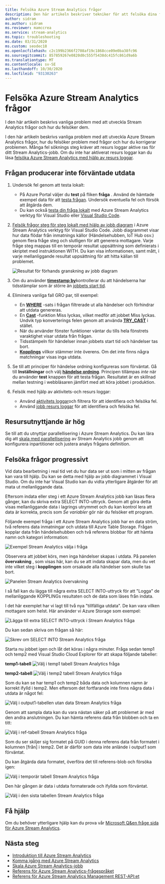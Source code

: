 ```yaml
---
title: Felsöka Azure Stream Analytics frågor
description: Den här artikeln beskriver tekniker för att felsöka dina frågor i Azure Stream Analytics-jobb.
author: sidram
ms.author: sidram
ms.reviewer: mamccrea
ms.service: stream-analytics
ms.topic: troubleshooting
ms.date: 03/31/2020
ms.custom: seodec18
ms.openlocfilehash: c2c199b2366f2708af19c1868cce09e0ba38fc96
ms.sourcegitcommit: 857859267e0820d0c555f5438dc415fc861d9a6b
ms.translationtype: MT
ms.contentlocale: sv-SE
ms.lasthandoff: 10/30/2020
ms.locfileid: "93130263"
---
```

# <a name="troubleshoot-azure-stream-analytics-queries"></a>Felsöka Azure Stream Analytics frågor

I den här artikeln beskrivs vanliga problem med att utveckla Stream Analytics frågor och hur du felsöker dem.

I den här artikeln beskrivs vanliga problem med att utveckla Azure Stream Analytics frågor, hur du felsöker problem med frågor och hur du korrigerar problemen. Många fel söknings steg kräver att resurs loggar aktive ras för ditt Stream Analytics-jobb. Om du inte har aktiverat resurs loggar kan du läsa [felsöka Azure Stream Analytics med hjälp av resurs loggar](stream-analytics-job-diagnostic-logs.md).

## <a name="query-is-not-producing-expected-output"></a>Frågan producerar inte förväntade utdata

1.  Undersök fel genom att testa lokalt:

    - På Azure Portal väljer du **test** på fliken **fråga** . Använd de hämtade exempel data för att [testa frågan](stream-analytics-test-query.md). Undersök eventuella fel och försök att åtgärda dem.   
    - Du kan också [testa din fråga lokalt](stream-analytics-live-data-local-testing.md) med Azure Stream Analytics verktyg för Visual Studio eller [Visual Studio Code](visual-studio-code-local-run-live-input.md). 

2.  [Felsök frågor steg för steg lokalt med hjälp av jobb diagram](debug-locally-using-job-diagram-vs-code.md) i Azure Stream Analytics verktyg för Visual Studio Code. Jobb diagrammet visar hur data flödar från inmatnings källor (Händelsehubben, IoT Hub osv.) genom flera fråge steg och slutligen för att generera mottagare. Varje fråge steg mappas till en temporär resultat uppsättning som definierats i skriptet med instruktionen WITH. Du kan visa informationen, samt mått, i varje mellanliggande resultat uppsättning för att hitta källan till problemet.

    ![Resultat för förhands granskning av jobb diagram](./media/debug-locally-using-job-diagram-vs-code/preview-result.png)

3.  Om du använder [**timestamp by**](/stream-analytics-query/timestamp-by-azure-stream-analytics)kontrollerar du att händelserna har tidsstämplar som är större än [jobbets start tid](./stream-analytics-time-handling.md).

4.  Eliminera vanliga fall GRO par, till exempel:
    - En [**WHERE**](/stream-analytics-query/where-azure-stream-analytics) -sats i frågan filtrerade ut alla händelser och förhindrar att utdata genereras.
    - En [**Cast**](/stream-analytics-query/cast-azure-stream-analytics) -funktion Miss lyckas, vilket medför att jobbet Miss lyckas. Undvik typ konverterings felen genom att använda [**TRY_CAST**](/stream-analytics-query/try-cast-azure-stream-analytics) i stället.
    - När du använder fönster funktioner väntar du tills hela fönstrets varaktighet visar utdata från frågan.
    - Tidsstämpeln för händelser innan jobbets start tid och händelser tas bort.
    - [**Kopplings**](/stream-analytics-query/join-azure-stream-analytics) villkor stämmer inte överens. Om det inte finns några matchningar visas inga utdata.

5.  Se till att principer för händelse ordning konfigureras som förväntat. Gå till **Inställningar** och välj [**händelse ordning**](./stream-analytics-time-handling.md). Principen tillämpas *inte* när du använder **test** knappen för att testa frågan. Resultatet är en skillnad mellan testning i webbläsaren jämfört med att köra jobbet i produktion. 

6. Felsök med hjälp av aktivitets-och resurs loggar:
    - Använd [aktivitets loggar](../azure-resource-manager/management/view-activity-logs.md)och filtrera för att identifiera och felsöka fel.
    - Använd [jobb resurs loggar](stream-analytics-job-diagnostic-logs.md) för att identifiera och felsöka fel.

## <a name="resource-utilization-is-high"></a>Resursutnyttjande är hög

Se till att du utnyttjar parallellisering i Azure Stream Analytics. Du kan lära dig att [skala med parallellisering](stream-analytics-parallelization.md) av Stream Analytics jobb genom att konfigurera inpartitioner och justera analys frågans definition.

## <a name="debug-queries-progressively"></a>Felsöka frågor progressivt

Vid data bearbetning i real tid vet du hur data ser ut som i mitten av frågan kan vara till hjälp. Du kan se detta med hjälp av jobb diagrammet i Visual Studio. Om du inte har Visual Studio kan du vidta ytterligare åtgärder för att mata ut mellanliggande data.

Eftersom indata eller steg i ett Azure Stream Analytics jobb kan läsas flera gånger, kan du skriva extra SELECT INTO-uttryck. Genom att göra detta visas mellanliggande data i lagrings utrymmet och du kan kontrol lera att data är korrekta, precis som *Se variabler* gör när du felsöker ett program.

Följande exempel fråga i ett Azure Stream Analytics jobb har en data ström, två referens data inmatningar och utdata till Azure Table Storage. Frågan kopplar data från händelsehubben och två referens blobbar för att hämta namn och kategori information:

![Exempel Stream Analytics välja i fråga](./media/stream-analytics-select-into/stream-analytics-select-into-query1.png)

Observera att jobbet körs, men inga händelser skapas i utdata. På panelen **övervakning** , som visas här, kan du se att indata skapar data, men du vet inte vilket steg i **kopplingen** som orsakade alla händelser som skulle tas bort.

![Panelen Stream Analytics övervakning](./media/stream-analytics-select-into/stream-analytics-select-into-monitor.png)

I så fall kan du lägga till några extra SELECT INTO-uttryck för att "Logga" de mellanliggande KOPPLINGs resultaten och de data som läses från indata.

I det här exemplet har vi lagt till två nya "tillfälliga utdata". De kan vara vilken mottagare som helst. Här använder vi Azure Storage som exempel:

![Lägga till extra SELECT INTO-uttryck i Stream Analytics fråga](./media/stream-analytics-select-into/stream-analytics-select-into-outputs.png)

Du kan sedan skriva om frågan så här:

![Skrev om SELECT INTO Stream Analytics fråga](./media/stream-analytics-select-into/stream-analytics-select-into-query2.png)

Starta nu jobbet igen och låt det köras i några minuter. Fråga sedan temp1 och temp2 med Visual Studio Cloud Explorer för att skapa följande tabeller:

**temp1-tabell** 
 ![ Välj i temp1 tabell Stream Analytics fråga](./media/stream-analytics-select-into/stream-analytics-select-into-temp-table-1.png)

**temp2-tabell** 
 ![ Välj i temp2 tabell Stream Analytics fråga](./media/stream-analytics-select-into/stream-analytics-select-into-temp-table-2.png)

Som du kan se har temp1 och temp2 båda data och kolumnen namn är korrekt ifylld i temp2. Men eftersom det fortfarande inte finns några data i utdata är något fel:

![Välj i output1-tabellen utan data Stream Analytics fråga](./media/stream-analytics-select-into/stream-analytics-select-into-out-table-1.png)

Genom att sampla data kan du vara nästan säker på att problemet är med den andra anslutningen. Du kan hämta referens data från blobben och ta en titt:

![Välj i ref-tabell Stream Analytics fråga](./media/stream-analytics-select-into/stream-analytics-select-into-ref-table-1.png)

Som du ser skiljer sig formatet på GUID i denna referens data från formatet i kolumnen [från] i temp2. Det är därför som data inte anlände i output1 som förväntat.

Du kan åtgärda data formatet, överföra det till referens-blob och försöka igen:

![Välj i temporär tabell Stream Analytics fråga](./media/stream-analytics-select-into/stream-analytics-select-into-ref-table-2.png)

Den här gången är data i utdata formaterade och ifyllda som förväntat.

![Välj i den sista tabellen Stream Analytics fråga](./media/stream-analytics-select-into/stream-analytics-select-into-final-table.png)

## <a name="get-help"></a>Få hjälp

Om du behöver ytterligare hjälp kan du prova vår [Microsoft Q&en fråge sida för Azure Stream Analytics](/answers/topics/azure-stream-analytics.html).

## <a name="next-steps"></a>Nästa steg

* [Introduktion till Azure Stream Analytics](stream-analytics-introduction.md)
* [Komma igång med Azure Stream Analytics](stream-analytics-real-time-fraud-detection.md)
* [Skala Azure Stream Analytics-jobb](stream-analytics-scale-jobs.md)
* [Referens för Azure Stream Analytics-frågespråket](/stream-analytics-query/stream-analytics-query-language-reference)
* [Referens för Azure Stream Analytics Management REST-API:et](/rest/api/streamanalytics/)